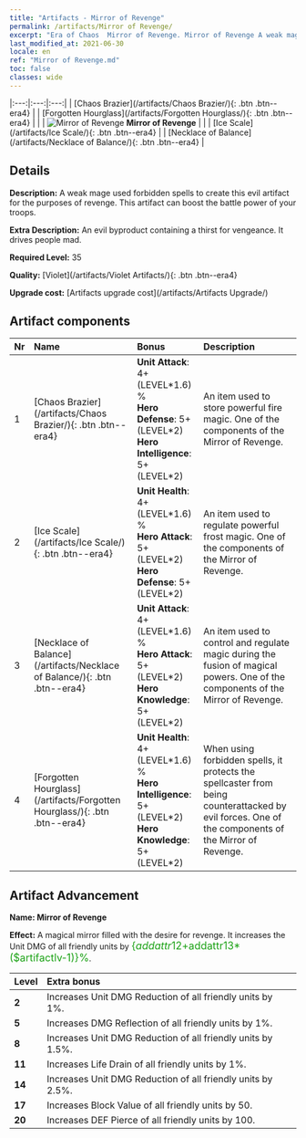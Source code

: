 ```yaml
---
title: "Artifacts - Mirror of Revenge"
permalink: /artifacts/Mirror of Revenge/
excerpt: "Era of Chaos  Mirror of Revenge. Mirror of Revenge A weak mage used forbidden spells to create this evil artifact for the purposes of revenge. This artifact can boost the battle power of your troops."
last_modified_at: 2021-06-30
locale: en
ref: "Mirror of Revenge.md"
toc: false
classes: wide
---
```


  |:---:|:---:|:---:| 
  |  [Chaos Brazier](/artifacts/Chaos Brazier/){: .btn .btn--era4} |   |  [Forgotten Hourglass](/artifacts/Forgotten Hourglass/){: .btn .btn--era4} | 
  |   | ![Mirror of Revenge](/images/t/icon_artifact_35.png) **Mirror of Revenge** |  | 
  |  [Ice Scale](/artifacts/Ice Scale/){: .btn .btn--era4} |   |  [Necklace of Balance](/artifacts/Necklace of Balance/){: .btn .btn--era4} | 


## Details

 **Description:** A weak mage used forbidden spells to create this evil artifact for the purposes of revenge. This artifact can boost the battle power of your troops.

 **Extra Description:** An evil byproduct containing a thirst for vengeance. It drives people mad.

 **Required Level:** 35

 **Quality:** [Violet](/artifacts/Violet Artifacts/){: .btn .btn--era4}

 **Upgrade cost:** [Artifacts upgrade cost](/artifacts/Artifacts Upgrade/)



## Artifact components

  | Nr |    Name    |   Bonus | Description | 
  |:---|:-----------|:--------|:------------| 
  | 1 | [Chaos Brazier](/artifacts/Chaos Brazier/){: .btn .btn--era4} | **Unit Attack**: 4+(LEVEL\*1.6) %<br/>**Hero Defense**: 5+(LEVEL\*2)<br/>**Hero Intelligence**: 5+(LEVEL\*2) | An item used to store powerful fire magic. One of the components of the Mirror of Revenge. | 
  | 2 | [Ice Scale](/artifacts/Ice Scale/){: .btn .btn--era4} | **Unit Health**: 4+(LEVEL\*1.6) %<br/>**Hero Attack**: 5+(LEVEL\*2)<br/>**Hero Defense**: 5+(LEVEL\*2) | An item used to regulate powerful frost magic. One of the components of the Mirror of Revenge. | 
  | 3 | [Necklace of Balance](/artifacts/Necklace of Balance/){: .btn .btn--era4} | **Unit Attack**: 4+(LEVEL\*1.6) %<br/>**Hero Attack**: 5+(LEVEL\*2)<br/>**Hero Knowledge**: 5+(LEVEL\*2) | An item used to control and regulate magic during the fusion of magical powers. One of the components of the Mirror of Revenge. | 
  | 4 | [Forgotten Hourglass](/artifacts/Forgotten Hourglass/){: .btn .btn--era4} | **Unit Health**: 4+(LEVEL\*1.6) %<br/>**Hero Intelligence**: 5+(LEVEL\*2)<br/>**Hero Knowledge**: 5+(LEVEL\*2) | When using forbidden spells, it protects the spellcaster from being counterattacked by evil forces. One of the components of the Mirror of Revenge. | 


## Artifact Advancement

 **Name: Mirror of Revenge**

 **Effect:** A magical mirror filled with the desire for revenge. It increases the Unit DMG of all friendly units by <span style="color: #1ca216;font-size:18px">{$addattr12+$addattr13*($artifactlv-1)}%</span>.

  |  Level  |    Extra bonus  | 
  |:--------|:----------------| 
  | **2** | Increases Unit DMG Reduction of all friendly units by 1%. | 
  | **5** | Increases DMG Reflection of all friendly units by 1%. | 
  | **8** | Increases Unit DMG Reduction of all friendly units by 1.5%. | 
  | **11** | Increases Life Drain of all friendly units by 1%. | 
  | **14** | Increases Unit DMG Reduction of all friendly units by 2.5%. | 
  | **17** | Increases Block Value of all friendly units by 50. | 
  | **20** | Increases DEF Pierce of all friendly units by 100. | 
